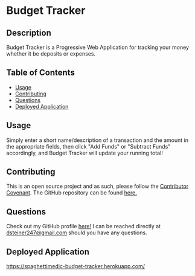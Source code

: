 # Budget Tracker 

## Description
Budget Tracker is a Progressive Web Application for tracking your money whether it be deposits or expenses.

## Table of Contents
* [Usage](#usage)
* [Contributing](#contributing)
* [Questions](#questions)
* [Deployed Application](#deployed-application)

## Usage
Simply enter a short name/description of a transaction and the amount in the appropriate fields, then click "Add Funds" or "Subtract Funds" accordingly, and Budget Tracker will update your running total!

## Contributing
This is an open source project and as such, please follow the [Contributor Covenant](https://www.contributor-covenant.org/). The GitHub repository can be found [here.](https://github.com/spaghettimedic/budgetTracker)

## Questions
Check out my GitHub profile [here!](https://www.github.com/spaghettimedic) I can be reached directly at dsteiner247@gmail.com should you have any questions.

## Deployed Application
https://spaghettimedic-budget-tracker.herokuapp.com/